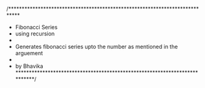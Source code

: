 /****************************************************************************
 * Fibonacci Series
 * using recursion
 * 
 * Generates fibonacci series upto the number as mentioned in the arguement
 *
 * by Bhavika
 ***************************************************************************/

